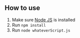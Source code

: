 ## How to use

1. Make sure [Node JS](https://nodejs.org/en/) is installed
2. Run `npm install`
3. Run `node whateverScript.js`

